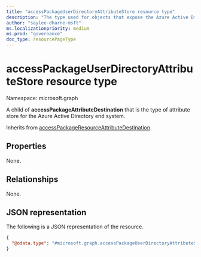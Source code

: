 ```yaml
---
title: "accessPackageUserDirectoryAttributeStore resource type"
description: "The type used for objects that expose the Azure Active Directory end system to which the user configured values will be saved to."
author: "saylee-dharne-msft"
ms.localizationpriority: medium
ms.prod: "governance"
doc_type: resourcePageType
---
```


# accessPackageUserDirectoryAttributeStore resource type

Namespace: microsoft.graph



A child of **accessPackageAttributeDestination** that is the type of attribute store for the Azure Active Directory end system. 

Inherits from [accessPackageResourceAttributeDestination](../resources/accesspackageresourceattributedestination.md).

## Properties
None.

## Relationships
None.

## JSON representation
The following is a JSON representation of the resource.
<!-- {
  "blockType": "resource",
  "@odata.type": "microsoft.graph.accessPackageUserDirectoryAttributeStore"
}
-->
``` json
{
  "@odata.type": "#microsoft.graph.accessPackageUserDirectoryAttributeStore"
}
```

